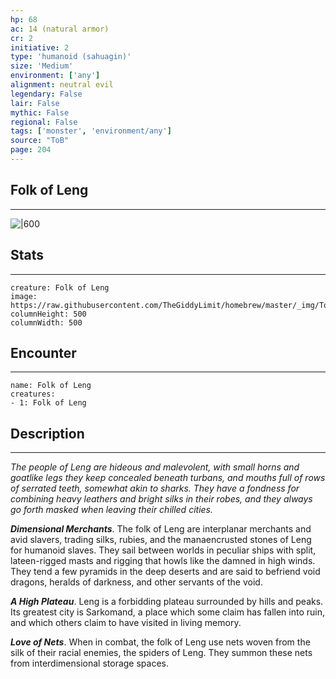 ```yaml
---
hp: 68
ac: 14 (natural armor)
cr: 2
initiative: 2
type: 'humanoid (sahuagin)'    
size: 'Medium'
environment: ['any']
alignment: neutral evil
legendary: False
lair: False
mythic: False
regional: False
tags: ['monster', 'environment/any']
source: "ToB"
page: 204
---
```


## Folk of Leng
---

![|600](https://raw.githubusercontent.com/TheGiddyLimit/homebrew/master/_img/ToB/Folk%20of%20Leng.webp)

## Stats
---

```statblock
creature: Folk of Leng
image: https://raw.githubusercontent.com/TheGiddyLimit/homebrew/master/_img/ToB/token/Folk%20of%20Leng.png
columnHeight: 500
columnWidth: 500
```

## Encounter
---

```encounter-table
name: Folk of Leng
creatures:
- 1: Folk of Leng
```

## Description
---
_The people of Leng are hideous and malevolent, with small horns and goatlike legs they keep concealed beneath turbans, and mouths full of rows of serrated teeth, somewhat akin to sharks. They have a fondness for combining heavy leathers and bright silks in their robes, and they always go forth masked when leaving their chilled cities._

**_Dimensional Merchants_**. The folk of Leng are interplanar merchants and avid slavers, trading silks, rubies, and the manaencrusted stones of Leng for humanoid slaves. They sail between worlds in peculiar ships with split, lateen-rigged masts and rigging that howls like the damned in high winds. They tend a few pyramids in the deep deserts and are said to befriend void dragons, heralds of darkness, and other servants of the void.

**_A High Plateau_**. Leng is a forbidding plateau surrounded by hills and peaks. Its greatest city is Sarkomand, a place which some claim has fallen into ruin, and which others claim to have visited in living memory.

**_Love of Nets_**. When in combat, the folk of Leng use nets woven from the silk of their racial enemies, the spiders of Leng. They summon these nets from interdimensional storage spaces.







